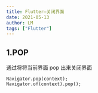 ```yaml
---
title: Flutter—关闭界面
date: 2021-05-13
author: LM
tags: ["Flutter"]
---
```


## 1.POP

通过将将当前界面 pop 出来关闭界面

```
Navigator.pop(context);
Navigator.of(context).pop();
```


